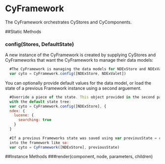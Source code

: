 # CyFramework
The CyFramework orchestrates CyStores and CyComponents. 




##Static Methods
### config(Stores, DefaultState)
A new instance of the CyFramework is created by supplying CyStores and CyFrameworks that want the CyFramework
to manage their data models:

```javascript
  #The CyFramework is managing the data models for NDExStore and NDExValet.
  var cyto = CyFramework.config([NDExStore, NDExValet])
```

You can optionally provide default values for the data model, or load the state of a previous Framework instance
using a second arguement.

```javascript
  #Override a piece of the state. This object provided in the second parameter will be merged
  with the default state tree:
  var cyto = CyFramework.config([NDExStore], {
  ndex: {
    lucene: {
      searching: true
    }
  }
  
  #If a previous Frameworks state was saved using var previousState = cyto.getState(), it can be reloaded
  into the framework like so:
  var cyto = CyFramework([NDExStore], previousState)
```
##Instance Methods
###render(component, node, parameters, children)
